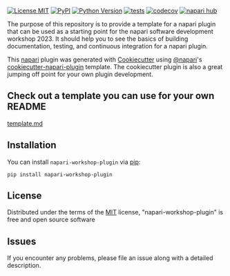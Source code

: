 
[![License MIT](https://img.shields.io/pypi/l/napari-workshop-plugin.svg?color=green)](https://github.com/MetaCell/napari-workshop-plugin/raw/main/LICENSE)
[![PyPI](https://img.shields.io/pypi/v/napari-workshop-plugin.svg?color=green)](https://pypi.org/project/napari-workshop-plugin)
[![Python Version](https://img.shields.io/pypi/pyversions/napari-workshop-plugin.svg?color=green)](https://python.org)
[![tests](https://github.com/seankmartin/napari-software-development-workshop/actions/workflows/test.yml/badge.svg)](https://github.com/seankmartin/napari-software-development-workshop/actions)
[![codecov](https://codecov.io/gh/seankmartin/napari-software-development-workshop/branch/main/graph/badge.svg)](https://codecov.io/gh/seankmartin/napari-software-development-workshop)
[![napari hub](https://img.shields.io/endpoint?url=https://api.napari-hub.org/shields/napari-workshop-plugin)](https://napari-hub.org/plugins/napari-workshop-plugin)

The purpose of this repository is to provide a template for a napari plugin that can be used as a starting point for the napari software development workshop 2023.
It should help you to see the basics of building documentation, testing, and continuous integration for a napari plugin.

This [napari] plugin was generated with [Cookiecutter] using [@napari]'s [cookiecutter-napari-plugin] template.
The cookiecutter plugin is also a great jumping off point for your own plugin development.

## Check out a template you can use for your own README

[template.md](template.md)

<!--
Don't miss the full getting started guide to set up your new package:
https://github.com/napari/cookiecutter-napari-plugin#getting-started

and review the napari docs for plugin developers:
https://napari.org/stable/plugins/index.html
-->

## Installation

You can install `napari-workshop-plugin` via [pip]:

    pip install napari-workshop-plugin

## License

Distributed under the terms of the [MIT] license,
"napari-workshop-plugin" is free and open source software

## Issues

If you encounter any problems, please file an issue along with a detailed description.

[napari]: https://github.com/napari/napari
[Cookiecutter]: https://github.com/audreyr/cookiecutter
[@napari]: https://github.com/napari
[MIT]: http://opensource.org/licenses/MIT
[cookiecutter-napari-plugin]: https://github.com/napari/cookiecutter-napari-plugin
[pip]: https://pypi.org/project/pip/
